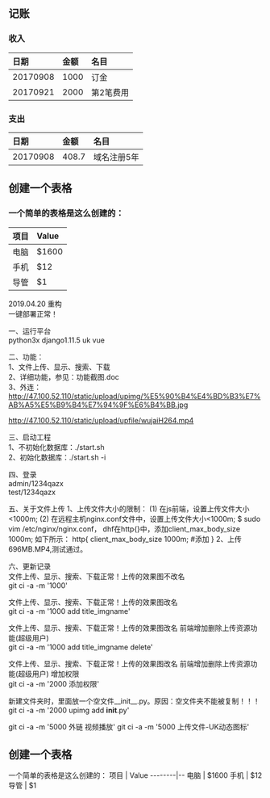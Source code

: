 ## 记账
### 收入
| 日期       | 金额   | 名目         |
| :-------- | :----- | :---------- |
| 20170908  | 1000   | 订金         | 
| 20170921  | 2000   | 第2笔费用     | 

### 支出


| 日期       | 金额   | 名目         |
| :-------- | :----- | :---------- |
| 20170908  | 408.7  | 域名注册5年   | 

## 创建一个表格
### 一个简单的表格是这么创建的：
| 项目   | Value | 
| :-----| :------| 
| 电脑  | $1600 | 
| 手机  | $12  | 
| 导管  | $1 | 


2019.04.20 重构<br>
一键部署正常！<br>

一、运行平台<br>
python3x  django1.11.5 uk vue <br>

二、功能：<br>
1、文件上传、显示、搜索、下载 <br>
2、详细功能，参见：功能截图.doc <br>
3、外连：http://47.100.52.110/static/upload/upimg/%E5%90%B4%E4%BD%B3%E7%AB%A5%E5%B9%B4%E7%94%9F%E6%B4%BB.jpg

http://47.100.52.110/static/upload/upfile/wujaiH264.mp4

三、启动工程<br>
1、不初始化数据库：./start.sh <br>
2、初始化数据库：./start.sh -i <br>

四、登录<br>
admin/1234qazx<br>
test/1234qazx<br>

五、关于文件上传
1、上传文件大小的限制：
(1) 在js前端，设置上传文件大小<1000m; 
(2) 在远程主机nginx.conf文件中，设置上传文件大小<1000m;
$ sudo vim /etc/nginx/nginx.conf，
dhf在http{}中，添加client_max_body_size 1000m; 如下所示：
http{
 client_max_body_size 1000m;  #添加
}
2、上传696MB.MP4,测试通过。

六、更新记录<br>
文件上传、显示、搜索、下载正常！上传的效果图不改名<br>
git ci -a -m '1000'  <br>

文件上传、显示、搜索、下载正常！上传的效果图改名<br>
git ci -a -m '1000 add title_imgname' <br>

文件上传、显示、搜索、下载正常！上传的效果图改名 前端增加删除上传资源功能(超级用户)<br>
git ci -a -m '1000 add title_imgname delete'<br>

文件上传、显示、搜索、下载正常！上传的效果图改名 前端增加删除上传资源功能(超级用户) 增加权限  <br>
git ci -a -m '2000 添加权限'<br>

新建文件夹时，里面放一个空文件__init__.py。原因：空文件夹不能被复制！！！
git ci -a -m '2000 upimg add __init__.py'

git ci -a -m '5000 外链 视频播放'
git ci -a -m '5000 上传文件-UK动态图标'

## 创建一个表格
一个简单的表格是这么创建的：
项目   | Value
--------|--
电脑  | $1600
手机  | $12
导管  | $1
